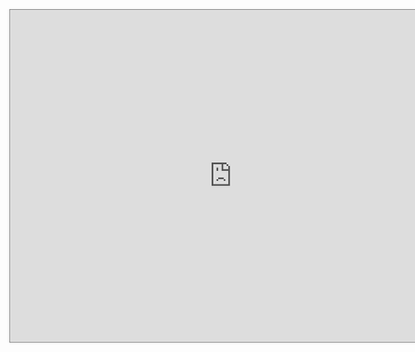 <iframe src="https://calendar.google.com/calendar/embed?height=600&wkst=1&bgcolor=%23ffffff&ctz=America%2FToronto&src=dTM2ZGgydWRsODdjNmFtYXMyb3Rha2RobmtAZ3JvdXAuY2FsZW5kYXIuZ29vZ2xlLmNvbQ&color=%23AD1457" style="border:solid 1px #777" width="800" height="600" frameborder="0" scrolling="no"></iframe>
